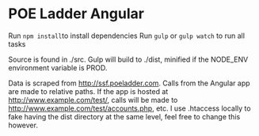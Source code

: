 # POE Ladder Angular

Run `npm install`to install dependencies
Run `gulp` or `gulp watch` to run all tasks

Source is found in ./src.
Gulp will build to ./dist, minified if the NODE_ENV environment variable is PROD.

Data is scraped from http://ssf.poeladder.com. 
Calls from the Angular app are made to relative paths. If the app is hosted at http://www.example.com/test/, calls will be made to http://www.example.com/test/accounts.php, etc. I use .htaccess locally to fake having the dist directory at the same level, feel free to change this however.
